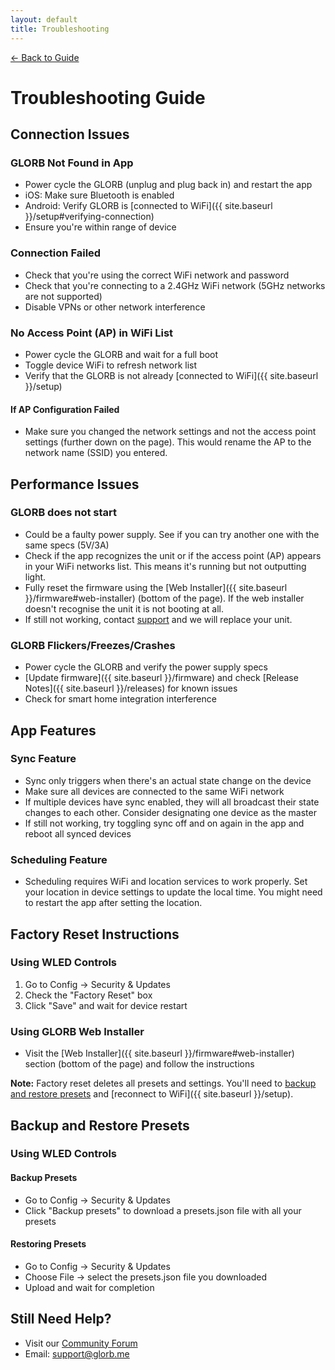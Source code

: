 ```yaml
---
layout: default
title: Troubleshooting
---
```


<div class="back-nav">
  <a href="{{ site.baseurl }}/">← Back to Guide</a>
</div>

# Troubleshooting Guide

## Connection Issues

### GLORB Not Found in App
- Power cycle the GLORB (unplug and plug back in) and restart the app
- iOS: Make sure Bluetooth is enabled
- Android: Verify GLORB is [connected to WiFi]({{ site.baseurl }}/setup#verifying-connection)
- Ensure you're within range of device

### Connection Failed
- Check that you're using the correct WiFi network and password
- Check that you're connecting to a 2.4GHz WiFi network (5GHz networks are not supported)
- Disable VPNs or other network interference

### No Access Point (AP) in WiFi List
- Power cycle the GLORB and wait for a full boot
- Toggle device WiFi to refresh network list
- Verify that the GLORB is not already [connected to WiFi]({{ site.baseurl }}/setup)

#### If AP Configuration Failed
- Make sure you changed the network settings and not the access point settings (further down on the page). This would rename the AP to the network name (SSID) you entered.

## Performance Issues

### GLORB does not start
- Could be a faulty power supply. See if you can try another one with the same specs (5V/3A)
- Check if the app recognizes the unit or if the access point (AP) appears in your WiFi networks list. This means it's running but not outputting light. 
- Fully reset the firmware using the [Web Installer]({{ site.baseurl }}/firmware#web-installer) (bottom of the page). If the web installer doesn't recognise the unit it is not booting at all. 
- If still not working, contact [support](mailto:support@glorb.me) and we will replace your unit.

### GLORB Flickers/Freezes/Crashes
- Power cycle the GLORB and verify the power supply specs
- [Update firmware]({{ site.baseurl }}/firmware) and check [Release Notes]({{ site.baseurl }}/releases) for known issues
- Check for smart home integration interference

## App Features

### Sync Feature
- Sync only triggers when there's an actual state change on the device
- Make sure all devices are connected to the same WiFi network
- If multiple devices have sync enabled, they will all broadcast their state changes to each other. Consider designating one device as the master
- If still not working, try toggling sync off and on again in the app and reboot all synced devices

### Scheduling Feature
- Scheduling requires WiFi and location services to work properly. Set your location in device settings to update the local time. You might need to restart the app after setting the location. 

## Factory Reset Instructions

### Using WLED Controls
1. Go to Config → Security & Updates
2. Check the "Factory Reset" box
3. Click "Save" and wait for device restart

### Using GLORB Web Installer
- Visit the [Web Installer]({{ site.baseurl }}/firmware#web-installer) section (bottom of the page) and follow the instructions

**Note:** Factory reset deletes all presets and settings. You'll need to [backup and restore presets](#backup-and-restore-presets) and [reconnect to WiFi]({{ site.baseurl }}/setup).

## Backup and Restore Presets

### Using WLED Controls

#### Backup Presets
- Go to Config → Security & Updates
- Click "Backup presets" to download a presets.json file with all your presets

#### Restoring Presets
- Go to Config → Security & Updates
- Choose File → select the presets.json file you downloaded
- Upload and wait for completion

## Still Need Help?
- Visit our [Community Forum](https://discord.com/invite/hnQ5V2GNjh)
- Email: [support@glorb.me](mailto:support@glorb.me)